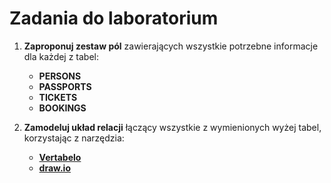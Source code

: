 # Zadania do laboratorium

1. **Zaproponuj zestaw pól** zawierających wszystkie potrzebne informacje dla każdej z tabel:
   - **PERSONS**
   - **PASSPORTS**
   - **TICKETS**
   - **BOOKINGS**

2. **Zamodeluj układ relacji** łączący wszystkie z wymienionych wyżej tabel, korzystając z narzędzia:
   - **[Vertabelo](https://vertabelo.com/)**
   - **[draw.io](https://app.diagrams.net/)**

